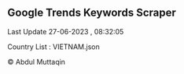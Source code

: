 

## Google Trends Keywords Scraper 
 
Last Update 27-06-2023 , 08:32:05

Country List :
VIETNAM.json



© Abdul Muttaqin 
